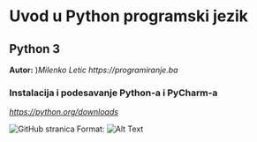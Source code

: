 
# Uvod u Python programski jezik

## Python 3

**Autor:** )_Milenko Letic_
_https://programiranje.ba_

### Instalacija i podesavanje Python-a i PyCharm-a

_https://python.org/downloads_

![GitHub stranica](/slike/github_stranica.png)
Format: ![Alt Text](url)

